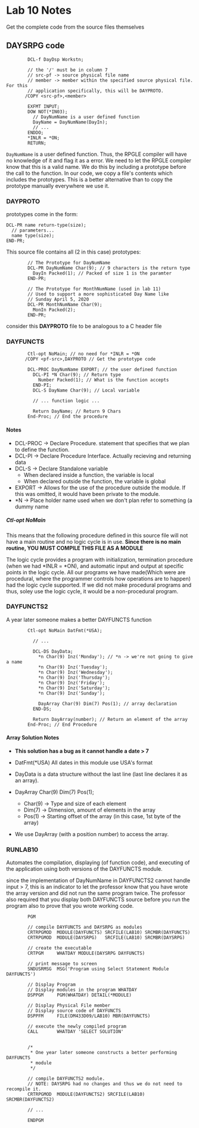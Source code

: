 # Lab 10 Notes

Get the complete code from the source files themselves

## DAYSRPG code

```RPGLE
        DCL-f DayDsp Workstn;

        // the '/' must be in column 7
        // src-pf -> source physical file name
        // member -> member within the specified source physical file. For this
        // application specifically, this will be DAYPROTO.
       /COPY <src-pf>,<member>

        EXFMT INPUT;
        DOW NOT(*IN03);
          // DayNumName is a user defined function
          DayName = DayNumName(DayIn);
          // ...
        ENDDO;
        *INLR = *ON;
        RETURN;
```

```DayNumName``` is a user defined function. Thus, the RPGLE compiler will have
no knowledge of it and flag it as a error. We need to let the RPGLE compiler
know that this is a valid name. We do this by including a prototype before the
call to the function. In our code, we copy a file's contents which includes the
prototypes. This is a better alternative than to copy the prototype manually
everywhere we use it.

### DAYPROTO

prototypes come in the form:

```RPGLE
DCL-PR name return-type(size);
  // parameters...
  name type(size);
END-PR;

```

This source file contains all (2 in this case) prototypes:

```RPGLE
        // The Prototype for DayNumName
        DCL-PR DayNumName Char(9); // 9 characters is the return type
          DayIn Packed(1); // Packed of size 1 is the paramter
        END-PR;

        // The Prototype for MonthNumName (used in lab 11)
        // Used to support a more sophisticated Day Name like
        // Sunday April 5, 2020
        DCL-PR MonthNumName Char(9);
          MonIn Packed(2);
        END-PR;
```

consider this **DAYPROTO** file to be analogous to a C header file

### DAYFUNCTS

```RPGLE
        Ctl-opt NoMain; // no need for *INLR = *ON
       /COPY <pf-src>,DAYPROTO // Get the prototype code

        DCL-PROC DayNumName EXPORT; // the user defined function
          DCL-PI *N Char(9); // Return type
            Number Packed(1); // What is the function accepts
          END-PI;
          DCL-S DayName Char(9); // Local variable

          // ... function logic ...

          Return DayName; // Return 9 Chars
        End-Proc; // End the procedure
```

#### Notes

* DCL-PROC -> Declare Procedure. statement that specifies that we plan to
define the function.
* DCL-PI -> Declare Procedure Interface. Actually recieving and returning data
* DCL-S -> Declare Standalone variable
  * When declared inside a function, the variable is local
  * When declared outside the function, the variable is global
* EXPORT -> Allows for the use of the procedure outside the module. If this was
omitted, it would have been private to the module.
* *N -> Place holder name used when we don't plan refer to something (a dummy
  name

##### Ctl-opt NoMain

This means that the following procedure defined in this source file will not
have a main routine and no logic cycle is in use. **Since there is no main
routine, YOU MUST COMPILE THIS FILE AS A MODULE**

The logic cycle provides a program with initialization, termination procedure
(when we had *INLR = *ON), and automatic input and output at specific points in
the logic cycle. All our programs we have made(Which were are procedural,
where the programmer controls how operations are to happen) had the logic
cycle supported. If we did not make procedural programs and thus, soley
use the logic cycle, it would be a non-procedural program.

### DAYFUNCTS2

A year later someone makes a better DAYFUNCTS function

```RPGLE
        Ctl-opt NoMain DatFmt(*USA);

          // ...

          DCL-DS DayData;
            *n Char(9) Inz('Monday'); // *n -> we're not going to give a name
            *n Char(9) Inz('Tuesday');
            *n Char(9) Inz('Wednesday');
            *n Char(9) Inz('Thursday');
            *n Char(9) Inz('Friday');
            *n Char(9) Inz('Saturday');
            *n Char(9) Inz('Sunday');

            DayArray Char(9) Dim(7) Pos(1); // array declaration
          END-DS;

          Return DayArray(number); // Return an element of the array
        End-Proc; // End Procedure

```

#### Array Solution Notes

* **This solution has a bug as it cannot handle a date > 7**

* DatFmt(*USA) All dates in this module use USA's format
* DayData is a data structure without the last line (last line declares it
  as an array).
* DayArray Char(9) Dim(7) Pos(1);
  * Char(9) -> Type and size of each element
  * Dim(7) -> Dimension, amount of elements in the array
  * Pos(1) -> Starting offset of the array (in this case, 1st byte of the array)
* We use DayArray (with a position number) to access the array.

### RUNLAB10

Automates the compilation, displaying (of function code), and executing of the
application using both versions of the DAYFUNCTS module.

since the implementation of DayNumName in DAYFUNCTS2 cannot handle input > 7,
this is an indicator to let the professor know that you have wrote
the array version and did not run the same program twice. The professor also
required that you display both DAYFUNCTS source before you run the program also
to prove that you wrote working code.

```RPGLE
        PGM

        // compile DAYFUNCTS and DAYSRPG as modules
        CRTRPGMOD  MODULE(DAYFUNCTS) SRCFILE(LAB10) SRCMBR(DAYFUNCTS)
        CRTRPGMOD  MODULE(DAYSRPG)   SRCFILE(LAB10) SRCMBR(DAYSRPG)

        // create the executable
        CRTPGM     WHATDAY MODULE(DAYSRPG DAYFUNCTS)

        // print message to screen
        SNDUSRMSG  MSG('Program using Select Statement Module DAYFUNCTS')

        // Display Program
        // Display modules in the program WHATDAY
        DSPPGM     PGM(WHATDAY) DETAIL(*MODULE)

        // Display Physical File member
        // Display source code of DAYFUNCTS
        DSPPFM     FILE(DM433D09/LAB10) MBR(DAYFUNCTS)

        // execute the newly compiled program
        CALL       WHATDAY 'SELECT SOLUTION'


        /*
         * One year later someone constructs a better performing DAYFUNCTS
         * module
         */

        // compile DAYFUNCTS2 module.
        // NOTE: DAYSRPG had no changes and thus we do not need to recompile it.
        CRTRPGMOD  MODULE(DAYFUNCTS2) SRCFILE(LAB10) SRCMBR(DAYFUNCTS2)

        // ...

        ENDPGM
```
